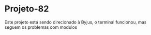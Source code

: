 # Projeto-82
Este projeto está sendo direcionado à Byjus, o terminal funcionou, mas seguem os problemas com modulos
